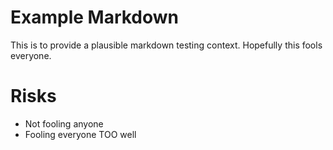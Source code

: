 # Example Markdown

This is to provide a plausible markdown testing context. Hopefully this fools everyone.

# Risks

- Not fooling anyone
- Fooling everyone TOO well

